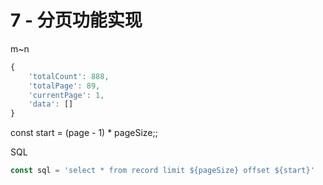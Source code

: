 # 7 - 分页功能实现

m~n

```javascript
{
    'totalCount': 888,
    'totalPage': 89,
    'currentPage': 1,
    'data': []
}
```

const start = (page - 1) * pageSize;;

SQL
```javascript
const sql = 'select * from record limit ${pageSize} offset ${start}'
```

